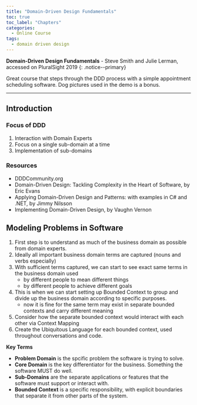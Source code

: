 ```yaml
---
title: "Domain-Driven Design Fundamentals"
toc: true
toc_label: "Chapters"
categories:
  - Online Course
tags:
  - domain driven design
---
```


**Domain-Driven Design Fundamentals** - Steve Smith and Julie Lerman, accessed on PluralSight 2019
{: .notice--primary}

Great course that steps through the DDD process with a simple appointment scheduling software. Dog pictures used in the demo is a bonus. 

___

## Introduction

### Focus of DDD

1. Interaction with Domain Experts
2. Focus on a single sub-domain at a time
3. Implementation of sub-domains

### Resources

- DDDCommunity.org
- Domain-Driven Design: Tackling Complexity in the Heart of Software, by Eric Evans
- Applying Domain-Driven Design and Patterns: with examples in C# and .NET, by Jimmy Nilsson
- Implementing Domain-Driven Design, by Vaughn Vernon

## Modeling Problems in Software

1. First step is to understand as much of the business domain as possible from domain experts.
2. Ideally all important business domain terms are captured (nouns and verbs especially)
3. With sufficient terms captured, we can start to see exact same terms in the business domain used 
	- by different people to mean different things
	- by different people to achieve different goals
4. This is when we can start setting up Bounded Context to group and divide up the business domain according to specific purposes.
	- now it is fine for the same term may exist in separate bounded contexts and carry different meaning
5. Consider how the separate bounded context would interact with each other via Context Mapping
6. Create the Ubiquitous Language for each bounded context, used throughout conversations and code.

**Key Terms**

- **Problem Domain** is the spcific problem the software is trying to solve.
- **Core Domain** is the key differentiator for the business. Something the software MUST do well.
- **Sub-Domains** are the separate applications or features that the software must support or interact with.
- **Bounded Context** is a specific responsibility, with explicit boundaries that separate it from other parts of the system.
